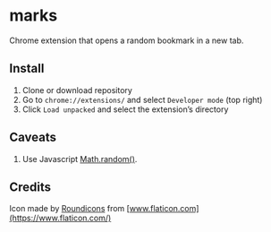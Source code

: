 # marks

Chrome extension that opens a random bookmark in a new tab.

## Install

1. Clone or download repository
1. Go to `chrome://extensions/` and select `Developer mode` (top right)
1. Click `Load unpacked` and select the extension’s directory

## Caveats

1. Use Javascript [Math.random()](https://developer.mozilla.org/en-US/docs/Web/JavaScript/Reference/Global_Objects/Math/random).

## Credits

Icon made by [Roundicons](https://www.flaticon.com/authors/roundicons) from [www.flaticon.com](https://www.flaticon.com/)
